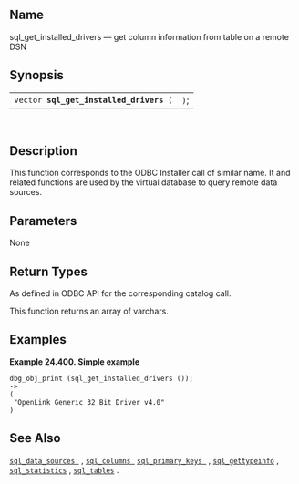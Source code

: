 <div id="fn_sql_get_installed_drivers" class="refentry">

<div class="titlepage">

</div>

<div class="refnamediv">

## Name

sql_get_installed_drivers — get column information from table on a
remote DSN

</div>

<div class="refsynopsisdiv">

## Synopsis

<div id="fsyn_sql_get_installed_drivers" class="funcsynopsis">

|                                              |      |
|----------------------------------------------|------|
| `vector `**`sql_get_installed_drivers`**` (` | `)`; |

<div class="funcprototype-spacer">

 

</div>

</div>

</div>

<div id="desc_get_installed_drivers" class="refsect1">

## Description

This function corresponds to the ODBC Installer call of similar name. It
and related functions are used by the virtual database to query remote
data sources.

</div>

<div id="params_sql_get_installed_drivers" class="refsect1">

## Parameters

None

</div>

<div id="ret_sql_get_installed_drivers" class="refsect1">

## Return Types

As defined in ODBC API for the corresponding catalog call.

This function returns an array of varchars.

</div>

<div id="examples_sql_get_installed_drivers" class="refsect1">

## Examples

<div id="ex_sql_get_installed_drivers" class="example">

**Example 24.400. Simple example**

<div class="example-contents">

``` screen
dbg_obj_print (sql_get_installed_drivers ());
->
(
 "OpenLink Generic 32 Bit Driver v4.0"
)
```

</div>

</div>

  

</div>

<div id="seealso_sql_get_installed_drivers" class="refsect1">

## See Also

<a href="fn_sql_data_sources.html" class="link"
title="sql_data_sources"><code
class="function">sql_data_sources </code></a> ,
<a href="fn_sql_columns.html" class="link" title="sql_columns"><code
class="function">sql_columns </code></a>
<a href="fn_sql_primary_keys.html" class="link"
title="sql_primary_keys"><code
class="function">sql_primary_keys </code></a> ,
<a href="fn_sql_gettypeinfo.html" class="link"
title="sql_gettypeinfo"><code
class="function">sql_gettypeinfo</code></a> ,
<a href="fn_sql_statistics.html" class="link"
title="sql_statistics"><code class="function">sql_statistics</code></a>
, <a href="fn_sql_tables.html" class="link" title="sql_tables"><code
class="function">sql_tables</code></a> .

</div>

</div>
